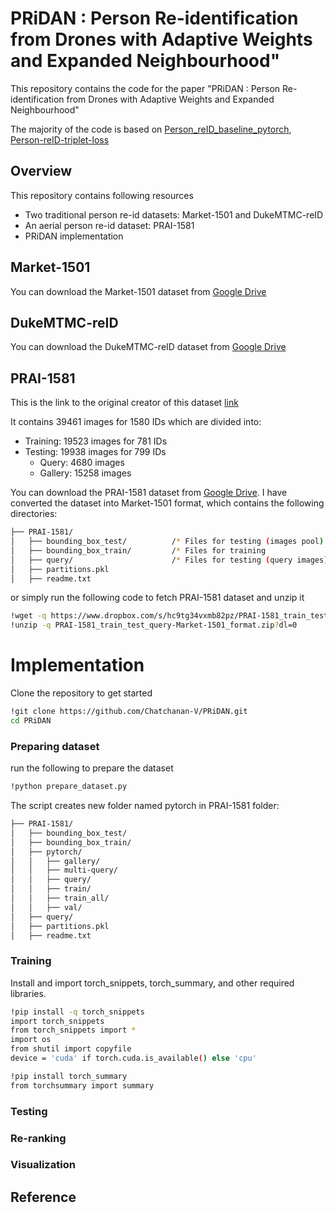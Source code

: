 # PRiDAN : Person Re-identification from Drones with Adaptive Weights and Expanded Neighbourhood"
This repository contains the code for the paper "PRiDAN : Person Re-identification from Drones with Adaptive Weights and Expanded Neighbourhood"

The majority of the code is based on [Person_reID_baseline_pytorch](https://github.com/layumi/Person_reID_baseline_pytorch), [Person-reID-triplet-loss](https://github.com/layumi/Person-reID-triplet-loss)

## Overview
This repository contains following resources
- Two traditional person re-id datasets: Market-1501 and DukeMTMC-reID
- An aerial person re-id dataset: PRAI-1581
- PRiDAN implementation

## Market-1501
You can download the Market-1501 dataset from [Google Drive](https://drive.google.com/file/d/1_KwUvfhI-6iqNj2ZUBDJYBEcWYK7gv0L/view?usp=sharing)

## DukeMTMC-reID
You can download the DukeMTMC-reID dataset from [Google Drive](https://drive.google.com/file/d/1_iqu_Q0GtKU7e3r1VjhpcbNfGffADxdU/view?usp=sharing)
## PRAI-1581
This is the link to the original creator of this dataset [link](https://github.com/stormyoung/PRAI-1581)

It contains 39461 images for 1580 IDs which are divided into:
- Training: 19523 images for 781 IDs 
- Testing: 19938 images for 799 IDs 
  - Query: 4680 images
  - Gallery: 15258 images
  
You can download the PRAI-1581 dataset from [Google Drive](https://drive.google.com/file/d/168UcmbW1twnq7F8BB_FtvPzCKiCLAMIp/view?usp=sharing).
I have converted the dataset into Market-1501 format, which contains the following directories:
```bash 
├── PRAI-1581/
│   ├── bounding_box_test/          /* Files for testing (images pool)
│   ├── bounding_box_train/         /* Files for training 
│   ├── query/                      /* Files for testing (query images)
│   ├── partitions.pkl 
│   ├── readme.txt
```
or simply run the following code to fetch PRAI-1581 dataset and unzip it
```bash 
!wget -q https://www.dropbox.com/s/hc9tg34vxmb82pz/PRAI-1581_train_test_query-Market-1501_format.zip?dl=0
!unzip -q PRAI-1581_train_test_query-Market-1501_format.zip?dl=0
```
# Implementation
Clone the repository to get started
```bash 
!git clone https://github.com/Chatchanan-V/PRiDAN.git
cd PRiDAN
```
### Preparing dataset
run the following to prepare the dataset 
```bash 
!python prepare_dataset.py
```
The script creates new folder named pytorch in PRAI-1581 folder:
```bash 
├── PRAI-1581/
│   ├── bounding_box_test/        
│   ├── bounding_box_train/     
│   ├── pytorch/  
│   │   ├── gallery/   
│   │   ├── multi-query/   
│   │   ├── query/   
│   │   ├── train/   
│   │   ├── train_all/   
│   │   ├── val/   
│   ├── query/                     
│   ├── partitions.pkl 
│   ├── readme.txt
```

### Training
Install and import torch_snippets, torch_summary, and other required libraries.
```bash 
!pip install -q torch_snippets
import torch_snippets
from torch_snippets import *
import os 
from shutil import copyfile
device = 'cuda' if torch.cuda.is_available() else 'cpu'

!pip install torch_summary
from torchsummary import summary
```
### Testing

### Re-ranking

### Visualization

## Reference

